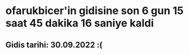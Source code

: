 # ofarukbicer'in gidisine son 6 gun 15 saat 45 dakika 16 saniye kaldi

## Gidis tarihi: 30.09.2022 :(